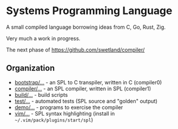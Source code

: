 # Systems Programming Language

A small compiled language borrowing ideas from C, Go, Rust, Zig.

Very much a work in progress.

The next phase of https://github.com/swetland/compiler/

## Organization

- [bootstrap/...](bootstrap/) - an SPL to C transpiler, written in C (compiler0)
- [compiler/...](compiler/) - an SPL compiler, written in SPL (compiler1)
- [build/...](build/) - build scripts
- [test/...](test/) - automated tests (SPL source and "golden" output)
- [demo/...](demo/) - programs to exercise the compiler
- [vim/...](vim/) - SPL syntax highlighting (install in `~/.vim/pack/plugins/start/spl`)

